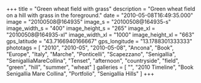 +++
title = "Green wheat field with grass"
description = "Green wheat field on a hill with grass in the foreground."
date = "2010-05-08T16:49:35.000"
image = "20100508@164935"
image_s = "20100508@164935-s"
image_width_s = "400"
image_height_s = "265"
image_xl = "20100508@164935-xl"
image_width_xl = "1000"
image_height_xl = "663"
gps_latitude = "43.7166940166667"
gps_longitude = "13.1788301333333"
phototags = [ "2010", "2010-05", "2010-05-08", "Ancona", "Book", "Europe", "Italy", "Marche", "Ponticelli", "Scapezzano", "Senigallia", "SenigalliaMareCollina", "Tenset", "afternoon", "countryside", "field", "green", "hill", "summer", "wheat" ]
galleries = [ "", "2010 Timeline", "Book Senigallia Mare Collina", "Portfolio", "Senigallia Hills" ]
+++
